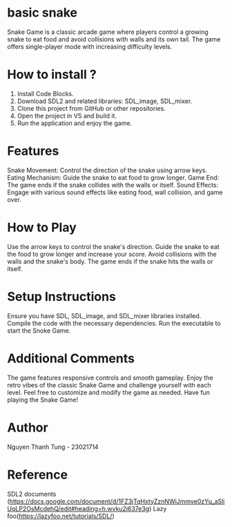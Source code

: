 # basic snake
Snake Game is a classic arcade game where players control a growing snake to eat food and avoid collisions with walls and its own tail. The game offers single-player mode with increasing difficulty levels.
# How to install ? 
1. Install Code Blocks.
2. Download SDL2 and related libraries: SDL_image, SDL_mixer.
3. Clone this project from GitHub or other repositories.
4. Open the project in VS and build it.
5. Run the application and enjoy the game.
# Features
Snake Movement: Control the direction of the snake using arrow keys.
Eating Mechanism: Guide the snake to eat food to grow longer.
Game End: The game ends if the snake collides with the walls or itself.
Sound Effects: Engage with various sound effects like eating food, wall collision, and game over.
# How to Play
Use the arrow keys to control the snake's direction.
Guide the snake to eat the food to grow longer and increase your score.
Avoid collisions with the walls and the snake's body.
The game ends if the snake hits the walls or itself.
# Setup Instructions
Ensure you have SDL, SDL_image, and SDL_mixer libraries installed.
Compile the code with the necessary dependencies.
Run the executable to start the Snoke Game.
# Additional Comments
The game features responsive controls and smooth gameplay.
Enjoy the retro vibes of the classic Snake Game and challenge yourself with each level.
Feel free to customize and modify the game as needed. Have fun playing the Snake Game!
# Author
Nguyen Thanh Tung - 23021714
# Reference
SDL2 documents (https://docs.google.com/document/d/1FZ3jTqHxtyZznNWiJmmve0zYu_aSliUqLP2OsMcdehQ/edit#heading=h.wvku2j637e3g)
Lazy foo(https://lazyfoo.net/tutorials/SDL/)
